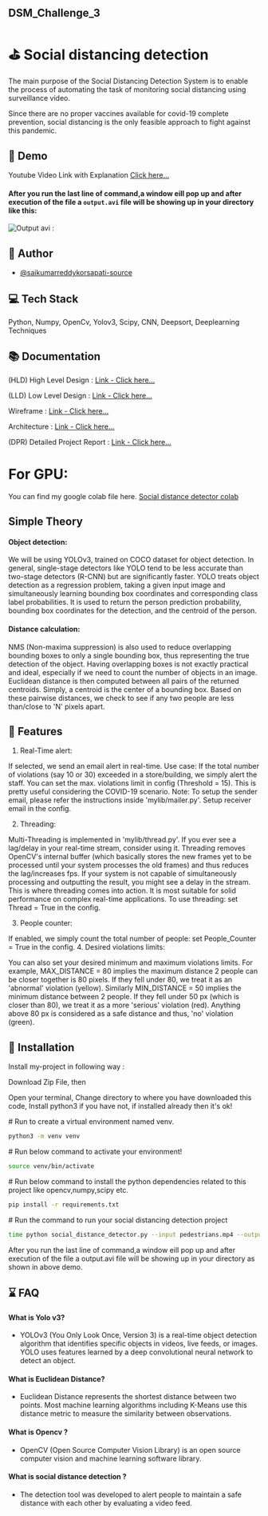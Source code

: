 ## DSM_Challenge_3

# ⛳ Social distancing detection

The main purpose of the Social Distancing Detection System is to enable the process of automating the task of monitoring social distancing using surveillance video. 

Since there are no proper vaccines available for covid-19 complete prevention, social distancing is the only feasible approach to fight against this pandemic.


## 🎥 Demo

Youtube Video Link with Explanation [Click here...](https://youtu.be/6dKbLnG0Or4) 

#### After you run the last line of command,a window eill pop up and after execution of the file a `output.avi` file will be showing up in your directory like this:
![Output avi : ](https://github.com/saikumarreddykorsapati-source/DSM_Challenge_3/blob/main/Documentation/social%20distance%20detection.gif)

## 👨 Author

- [@saikumarreddykorsapati-source](https://github.com/saikumarreddykorsapati-source)



## 💻 Tech Stack

Python, Numpy, OpenCv, Yolov3, Scipy, CNN, Deepsort, Deeplearning Techniques 

## 📚 Documentation

(HLD) High Level Design : [Link - Click here...](https://github.com/saikumarreddykorsapati-source/DSM_Challenge_3/blob/main/Documentation/HLD_1.0v_Social_Distancing_Detection.pdf)

(LLD) Low Level Design : [Link - Click here...](https://github.com/saikumarreddykorsapati-source/DSM_Challenge_3/blob/main/Documentation/LLD_V01_Social_Distancing_Detection.pdf)

Wireframe : [Link - Click here...](https://github.com/saikumarreddykorsapati-source/DSM_Challenge_3/blob/main/Documentation/Wireframe_Doc_Social_Distancing_Detection_v01.pdf)

Architecture : [Link - Click here...](https://github.com/saikumarreddykorsapati-source/DSM_Challenge_3/blob/main/Documentation/Architecture_Social_Distancing_Detection.pdf)

(DPR) Detailed Project Report : [Link - Click here...](https://docs.google.com/presentation/d/19z3kfPl4pIk2pRyc5znnFydVfobt05TLQil4lpxf_CA/edit?usp=sharing)

# For GPU:
You can find my google colab file here. [Social distance detector colab](https://colab.research.google.com/drive/13IzdPCsAo4L613cmBEmrtM-NgSvMukb-?usp=sharing)

## Simple Theory
#### Object detection:

We will be using YOLOv3, trained on COCO dataset for object detection.
In general, single-stage detectors like YOLO tend to be less accurate than two-stage detectors (R-CNN) but are significantly faster.
YOLO treats object detection as a regression problem, taking a given input image and simultaneously learning bounding box coordinates and corresponding class label probabilities.
It is used to return the person prediction probability, bounding box coordinates for the detection, and the centroid of the person.

#### Distance calculation:

NMS (Non-maxima suppression) is also used to reduce overlapping bounding boxes to only a single bounding box, thus representing the true detection of the object. Having overlapping boxes is not exactly practical and ideal, especially if we need to count the number of objects in an image.
Euclidean distance is then computed between all pairs of the returned centroids. Simply, a centroid is the center of a bounding box.
Based on these pairwise distances, we check to see if any two people are less than/close to 'N' pixels apart.

## 📎 Features

1. Real-Time alert:

If selected, we send an email alert in real-time. Use case: If the total number of violations (say 10 or 30) exceeded in a store/building, we simply alert the staff.
You can set the max. violations limit in config (Threshold = 15).
This is pretty useful considering the COVID-19 scenario.
Note: To setup the sender email, please refer the instructions inside 'mylib/mailer.py'. Setup receiver email in the config.

2. Threading:

Multi-Threading is implemented in 'mylib/thread.py'. If you ever see a lag/delay in your real-time stream, consider using it.
Threading removes OpenCV's internal buffer (which basically stores the new frames yet to be processed until your system processes the old frames) and thus reduces the lag/increases fps.
If your system is not capable of simultaneously processing and outputting the result, you might see a delay in the stream. This is where threading comes into action.
It is most suitable for solid performance on complex real-time applications. To use threading:
set Thread = True in the config.

3. People counter:

If enabled, we simply count the total number of people: set People_Counter = True in the config.
4. Desired violations limits:

You can also set your desired minimum and maximum violations limits. For example, MAX_DISTANCE = 80 implies the maximum distance 2 people can be closer together is 80 pixels. If they fell under 80, we treat it as an 'abnormal' violation (yellow).
Similarly MIN_DISTANCE = 50 implies the minimum distance between 2 people. If they fell under 50 px (which is closer than 80), we treat it as a more 'serious' violation (red).
Anything above 80 px is considered as a safe distance and thus, 'no' violation (green).


## 📌 Installation

Install my-project in following way :

Download Zip File, then 

Open your terminal, Change directory to where you have downloaded this code, Install python3 if you have not, if installed already then it's ok!

\# Run to create a virtual environment named venv.
```bash 
python3 -m venv venv 
```
\# Run below command to activate your environment!
```bash 
source venv/bin/activate 
```
\# Run below command to install the python dependencies related to this project like opencv,numpy,scipy etc.
```bash 
pip install -r requirements.txt 
```
\# Run the command to run your social distancing detection project
```bash 
time python social_distance_detector.py --input pedestrians.mp4 --output output.avi --display 1 
```
After you run the last line of command,a window eill pop up and after execution of the file a output.avi file will be showing up in your directory as shown in above demo.
 
## ⌛ FAQ

#### What is Yolo v3?
- YOLOv3 (You Only Look Once, Version 3) is a real-time object detection algorithm that identifies specific objects in videos, live feeds, or images. YOLO uses features learned by a deep convolutional neural network to detect an object.
#### What is Euclidean Distance?
- Euclidean Distance represents the shortest distance between two points. Most machine learning algorithms including K-Means use this distance metric to measure the similarity between observations.
#### What is Opencv ?
- OpenCV (Open Source Computer Vision Library) is an open source computer vision and machine learning software library.
#### What is social distance detection ?
- The detection tool was developed to alert people to maintain a safe distance with each other by 
  evaluating a video feed.


